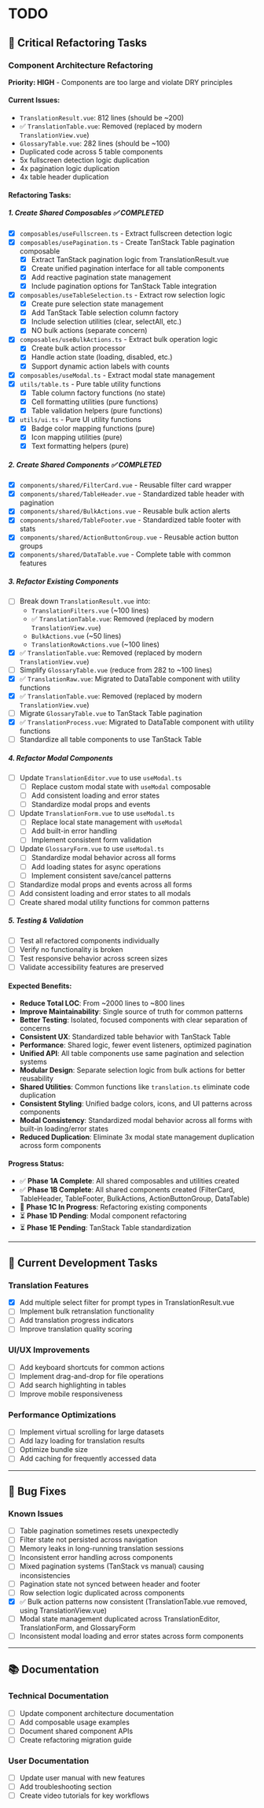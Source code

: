 # TODO

## 🚨 Critical Refactoring Tasks

### Component Architecture Refactoring
**Priority: HIGH** - Components are too large and violate DRY principles

#### Current Issues:
- `TranslationResult.vue`: 812 lines (should be ~200)
- ✅ `TranslationTable.vue`: Removed (replaced by modern `TranslationView.vue`) 
- `GlossaryTable.vue`: 282 lines (should be ~100)
- Duplicated code across 5 table components
- 5x fullscreen detection logic duplication
- 4x pagination logic duplication
- 4x table header duplication

#### Refactoring Tasks:

##### 1. Create Shared Composables ✅ COMPLETED
- [x] `composables/useFullscreen.ts` - Extract fullscreen detection logic
- [x] `composables/usePagination.ts` - Create TanStack Table pagination composable
  - [x] Extract TanStack pagination logic from TranslationResult.vue
  - [x] Create unified pagination interface for all table components
  - [x] Add reactive pagination state management
  - [x] Include pagination options for TanStack Table integration
- [x] `composables/useTableSelection.ts` - Extract row selection logic
  - [x] Create pure selection state management
  - [x] Add TanStack Table selection column factory
  - [x] Include selection utilities (clear, selectAll, etc.)
  - [x] NO bulk actions (separate concern)
- [x] `composables/useBulkActions.ts` - Extract bulk operation logic
  - [x] Create bulk action processor
  - [x] Handle action state (loading, disabled, etc.)
  - [x] Support dynamic action labels with counts
- [x] `composables/useModal.ts` - Extract modal state management
- [x] `utils/table.ts` - Pure table utility functions
  - [x] Table column factory functions (no state)
  - [x] Cell formatting utilities (pure functions)
  - [x] Table validation helpers (pure functions)
- [x] `utils/ui.ts` - Pure UI utility functions
  - [x] Badge color mapping functions (pure)
  - [x] Icon mapping utilities (pure)
  - [x] Text formatting helpers (pure)

##### 2. Create Shared Components ✅ COMPLETED
- [x] `components/shared/FilterCard.vue` - Reusable filter card wrapper
- [x] `components/shared/TableHeader.vue` - Standardized table header with pagination
- [x] `components/shared/BulkActions.vue` - Reusable bulk action alerts
- [x] `components/shared/TableFooter.vue` - Standardized table footer with stats
- [x] `components/shared/ActionButtonGroup.vue` - Reusable action button groups
- [x] `components/shared/DataTable.vue` - Complete table with common features

##### 3. Refactor Existing Components
- [ ] Break down `TranslationResult.vue` into:
  - `TranslationFilters.vue` (~100 lines)
  - ✅ `TranslationTable.vue`: Removed (replaced by modern `TranslationView.vue`) 
  - `BulkActions.vue` (~50 lines)
  - `TranslationRowActions.vue` (~100 lines)
- [x] ✅ `TranslationTable.vue`: Removed (replaced by modern `TranslationView.vue`)
- [ ] Simplify `GlossaryTable.vue` (reduce from 282 to ~100 lines)
- [x] ✅ `TranslationRaw.vue`: Migrated to DataTable component with utility functions
- [x] ✅ `TranslationTable.vue`: Removed (replaced by modern `TranslationView.vue`)
- [ ] Migrate `GlossaryTable.vue` to TanStack Table pagination
- [x] ✅ `TranslationProcess.vue`: Migrated to DataTable component with utility functions
- [ ] Standardize all table components to use TanStack Table

##### 4. Refactor Modal Components
- [ ] Update `TranslationEditor.vue` to use `useModal.ts`
  - [ ] Replace custom modal state with `useModal` composable
  - [ ] Add consistent loading and error states
  - [ ] Standardize modal props and events
- [ ] Update `TranslationForm.vue` to use `useModal.ts`
  - [ ] Replace local state management with `useModal`
  - [ ] Add built-in error handling
  - [ ] Implement consistent form validation
- [ ] Update `GlossaryForm.vue` to use `useModal.ts`
  - [ ] Standardize modal behavior across all forms
  - [ ] Add loading states for async operations
  - [ ] Implement consistent save/cancel patterns
- [ ] Standardize modal props and events across all forms
- [ ] Add consistent loading and error states to all modals
- [ ] Create shared modal utility functions for common patterns

##### 5. Testing & Validation
- [ ] Test all refactored components individually
- [ ] Verify no functionality is broken
- [ ] Test responsive behavior across screen sizes
- [ ] Validate accessibility features are preserved

#### Expected Benefits:
- **Reduce Total LOC**: From ~2000 lines to ~800 lines
- **Improve Maintainability**: Single source of truth for common patterns
- **Better Testing**: Isolated, focused components with clear separation of concerns
- **Consistent UX**: Standardized table behavior with TanStack Table
- **Performance**: Shared logic, fewer event listeners, optimized pagination
- **Unified API**: All table components use same pagination and selection systems
- **Modular Design**: Separate selection logic from bulk actions for better reusability
- **Shared Utilities**: Common functions like `translation.ts` eliminate code duplication
- **Consistent Styling**: Unified badge colors, icons, and UI patterns across components
- **Modal Consistency**: Standardized modal behavior across all forms with built-in loading/error states
- **Reduced Duplication**: Eliminate 3x modal state management duplication across form components

#### Progress Status:
- ✅ **Phase 1A Complete**: All shared composables and utilities created
- ✅ **Phase 1B Complete**: All shared components created (FilterCard, TableHeader, TableFooter, BulkActions, ActionButtonGroup, DataTable)
- 🔄 **Phase 1C In Progress**: Refactoring existing components
- ⏳ **Phase 1D Pending**: Modal component refactoring
- ⏳ **Phase 1E Pending**: TanStack Table standardization

---

## 🎯 Current Development Tasks

### Translation Features
- [x] Add multiple select filter for prompt types in TranslationResult.vue
- [ ] Implement bulk retranslation functionality
- [ ] Add translation progress indicators
- [ ] Improve translation quality scoring

### UI/UX Improvements
- [ ] Add keyboard shortcuts for common actions
- [ ] Implement drag-and-drop for file operations
- [ ] Add search highlighting in tables
- [ ] Improve mobile responsiveness

### Performance Optimizations
- [ ] Implement virtual scrolling for large datasets
- [ ] Add lazy loading for translation results
- [ ] Optimize bundle size
- [ ] Add caching for frequently accessed data

---

## 🐛 Bug Fixes

### Known Issues
- [ ] Table pagination sometimes resets unexpectedly
- [ ] Filter state not persisted across navigation
- [ ] Memory leaks in long-running translation sessions
- [ ] Inconsistent error handling across components
- [ ] Mixed pagination systems (TanStack vs manual) causing inconsistencies
- [ ] Pagination state not synced between header and footer
- [ ] Row selection logic duplicated across components
- [x] ✅ Bulk action patterns now consistent (TranslationTable.vue removed, using TranslationView.vue)
- [ ] Modal state management duplicated across TranslationEditor, TranslationForm, and GlossaryForm
- [ ] Inconsistent modal loading and error states across form components

---

## 📚 Documentation

### Technical Documentation
- [ ] Update component architecture documentation
- [ ] Add composable usage examples
- [ ] Document shared component APIs
- [ ] Create refactoring migration guide

### User Documentation
- [ ] Update user manual with new features
- [ ] Add troubleshooting section
- [ ] Create video tutorials for key workflows
